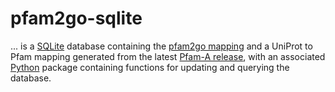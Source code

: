 # pfam2go-sqlite

... is a [SQLite](https://www.sqlite.org/index.html) database containing the
[pfam2go mapping](http://current.geneontology.org/ontology/external2go/pfam2go)
and a UniProt to Pfam mapping generated from the latest
[Pfam-A release](ftp://ftp.ebi.ac.uk/pub/databases/Pfam/releases/Pfam33.1),
with an associated [Python](https://www.python.org/) package containing functions
for updating and querying the database.